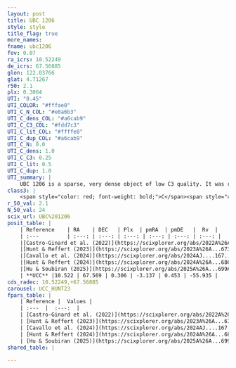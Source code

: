 ```yaml
---
layout: post
title: UBC 1206
style: style
title_flag: true
more_names: 
fname: ubc1206
fov: 0.07
ra_icrs: 10.52249
de_icrs: 67.56885
glon: 122.03766
glat: 4.71267
r50: 2.1
plx: 0.3064
UTI: "0.45"
UTI_COLOR: "#fffae0"
UTI_C_N_COL: "#e0a6b3"
UTI_C_dens_COL: "#a6cab9"
UTI_C_C3_COL: "#fdd7c3"
UTI_C_lit_COL: "#ffffe8"
UTI_C_dup_COL: "#a6cab9"
UTI_C_N: 0.0
UTI_C_dens: 1.0
UTI_C_C3: 0.25
UTI_C_lit: 0.5
UTI_C_dup: 1.0
UTI_summary: |
    UBC 1206 is a sparse, very dense object of low C3 quality. It was recently reported but it is moderately studied in the literature.<br><br><span style="color: #99180f; font-weight: bold;">Warning: </span>contains less than 25 stars with <i>P>0.5</i> estimated.
class3: |
    <span style="color: red; font-weight: bold;">C</span><span style="color: red; font-weight: bold;">C</span>
r_50_val: 2.1
N_50_val: 24
scix_url: UBC%201206
posit_table: |
    | Reference    | RA    | DEC   | Plx  | pmRA  | pmDE   |  Rv  |
    | :---         | :---: | :---: | :---: | :---: | :---: | :---: |
    |[Castro-Ginard et al. (2022)](https://scixplorer.org/abs/2022A%26A...661A.118C) | 10.52 | 67.57 | 0.3 | -3.13 | 0.44 | -- |
    |[Hunt & Reffert (2023)](https://scixplorer.org/abs/2023A%26A...673A.114H) | 10.534 | 67.569 | 0.298 | -3.132 | 0.459 | -58.679 |
    |[Cavallo et al. (2024)](https://scixplorer.org/abs/2024AJ....167...12C) | 10.544 | 67.566 | 0.297 | -- | -- | -- |
    |[Hunt & Reffert (2024)](https://scixplorer.org/abs/2024A%26A...686A..42H) | 10.534 | 67.569 | 0.298 | -3.132 | 0.459 | -58.679 |
    |[Hu & Soubiran (2025)](https://scixplorer.org/abs/2025A%26A...699A.246H) | 10.544 | 67.566 | -- | -- | -- | -- |
    | **UCC** |10.522 | 67.569 | 0.306 | -3.137 | 0.453 | -55.935 | 
cds_radec: 10.52249,+67.56885
carousel: UCC_HUNT23
fpars_table: |
    | Reference |  Values |
    | :---  |  :---:  |
    | [Castro-Ginard et al. (2022)](https://scixplorer.org/abs/2022A%26A...661A.118C) | `AV=2.402, Dist=3399, logAge=8.945` |
    | [Hunt & Reffert (2023)](https://scixplorer.org/abs/2023A%26A...673A.114H) | `AV50=2.949, diffAV50=1.459, MOD50=12.468, logAge50=8.816` |
    | [Cavallo et al. (2024)](https://scixplorer.org/abs/2024AJ....167...12C) | `AV50=2.76, dMod50=12.39, logAge50=8.9, [Fe/H]50=0.68` |
    | [Hunt & Reffert (2024)](https://scixplorer.org/abs/2024A%26A...686A..42H) | `MassJ=350.434` |
    | [Hu & Soubiran (2025)](https://scixplorer.org/abs/2025A%26A...699A.246H) | `MA22=0.1, MA23f=-0.26, MA23g=-0.23, MK24=-0.25, MF24=-0.18` |
shared_table: |
    
---
```

